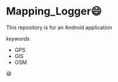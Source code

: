 # Mapping_Logger:smile:
This repository is for an Android application

*keywords*
* GPS
* GIS
* OSM

:smile:
